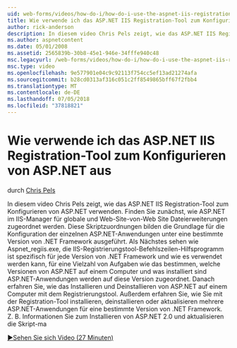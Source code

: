 ```yaml
---
uid: web-forms/videos/how-do-i/how-do-i-use-the-aspnet-iis-registration-tool-to-configure-aspnet
title: Wie verwende ich das ASP.NET IIS Registration-Tool zum Konfigurieren von ASP.NET | Microsoft-Dokumentation
author: rick-anderson
description: In diesem video Chris Pels zeigt, wie das ASP.NET IIS Registration-Tool zum Konfigurieren von ASP.NET verwenden. Lesen Sie zunächst, die Zuordnung von Dateierweiterungen zu ASP.NET Core in der...
ms.author: aspnetcontent
ms.date: 05/01/2008
ms.assetid: 2565839b-30b8-45e1-946e-34fffe940c48
msc.legacyurl: /web-forms/videos/how-do-i/how-do-i-use-the-aspnet-iis-registration-tool-to-configure-aspnet
msc.type: video
ms.openlocfilehash: 9e577901e04c9c92113f754cc5ef13ad21274afa
ms.sourcegitcommit: b28cd0313af316c051c2ff8549865bff67f2fbb4
ms.translationtype: MT
ms.contentlocale: de-DE
ms.lasthandoff: 07/05/2018
ms.locfileid: "37818821"
---
```

<a name="how-do-i-use-the-aspnet-iis-registration-tool-to-configure-aspnet"></a>Wie verwende ich das ASP.NET IIS Registration-Tool zum Konfigurieren von ASP.NET aus
====================
durch [Chris Pels](https://twitter.com/chrispels)

In diesem video Chris Pels zeigt, wie das ASP.NET IIS Registration-Tool zum Konfigurieren von ASP.NET verwenden. Finden Sie zunächst, wie ASP.NET im IIS-Manager für globale und Web-Site-von-Web Site Dateierweiterungen zugeordnet werden. Diese Skriptzuordnungen bilden die Grundlage für die Konfiguration der einzelnen ASP.NET-Anwendungen unter eine bestimmte Version von .NET Framework ausgeführt. Als Nächstes sehen wie Aspnet\_regiis.exe, die IIS-Registrierungstool-Befehlszeilen-Hilfsprogramm ist spezifisch für jede Version von .NET Framework und wie es verwendet werden kann, für eine Vielzahl von Aufgaben wie das bestimmen, welche Versionen von ASP.NET auf einem Computer und was installiert sind ASP.NET-Anwendungen werden auf diese Version zugeordnet. Danach erfahren Sie, wie das Installieren und Deinstallieren von ASP.NET auf einem Computer mit dem Registrierungstool. Außerdem erfahren Sie, wie Sie mit der Registration-Tool installieren, deinstallieren oder aktualisieren mehrere ASP.NET-Anwendungen für eine bestimmte Version von .NET Framework. Z. B. Informationen Sie zum Installieren von ASP.NET 2.0 und aktualisieren die Skript-ma

[&#9654;Sehen Sie sich Video (27 Minuten)](https://channel9.msdn.com/Blogs/ASP-NET-Site-Videos/how-do-i-use-the-aspnet-iis-registration-tool-to-configure-aspnet)
